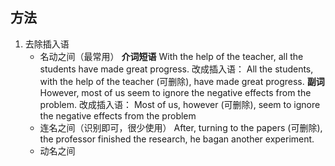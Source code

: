 ## 方法
1. 去除插入语
	- 名动之间（最常用） 
		**介词短语**
		With the help of the teacher, all the students have made great progress.
		改成插入语：
		All the students, with the help of the teacher (可删除), have made great progress.
		**副词**
		However, most of us seem to ignore the negative effects from the problem.
		改成插入语：
		Most of us, however (可删除), seem to ignore the negative effects from the problem
	- 连名之间（识别即可，很少使用）
		After, turning to the papers (可删除), the professor finished the research, he bagan another experiment.
	- 动名之间
		
	